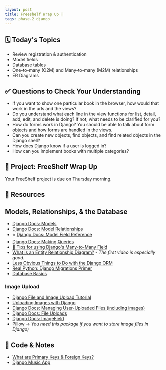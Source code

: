 ```yaml
---
layout: post
title: Freeshelf Wrap Up 🎁
tags: phase-2 django
---
```


## 🗓️ Today's Topics

- Review registration & authentication
- Model fields
- Database tables
- One-to-many (O2M) and Many-to-many (M2M) relationships
- ER Diagrams

## ✅ Questions to Check Your Understanding

- If you want to show one particular book in the browser, how would that work in the urls and the views?
- Do you understand what each line in the view functions for list, detail, add, edit, and delete is doing? If not, what needs to be clarified for you?
- How do forms work in Django? You should be able to talk about form objects and how forms are handled in the views.
- Can you create new objects, find objects, and find related objects in the Django shell?
- How does Django know if a user is logged in?
- How can you implement books with multiple categories?

## 🎯 Project: FreeShelf Wrap Up

Your FreeShelf project is due on Thursday morning.

## 🔖 Resources

## Models, Relationships, & the Database

- [Django Docs: Models](https://docs.djangoproject.com/en/3.2/topics/db/models/)
- [Django Docs: Model Relationships](https://docs.djangoproject.com/en/3.2/topics/db/examples/)
- ⭐ [Django Docs: Model Field Reference](https://docs.djangoproject.com/en/3.2/ref/models/fields/)
- [Django Docs: Making Queries](https://docs.djangoproject.com/en/3.2/topics/db/queries/)
- [🍕 Tips for using Django's Many-to-Many Field](https://www.revsys.com/tidbits/tips-using-djangos-manytomanyfield/)
- [What is an Entity Relationship Diagram?](https://www.lucidchart.com/pages/er-diagrams) - _The first video is especially good._
- [Less Obvious Things to Do with the Django ORM](https://markusholtermann.eu/2019/03/less-obvious-things-to-do-with-djangos-orm/)
- [Real Python: Django Migrations Primer](https://realpython.com/django-migrations-a-primer/)
- [Database Basics](https://learndjango.com/tutorials/database-design-tutorial-beginners)

### Image Upload

- [Django File and Image Upload Tutorial](https://learndjango.com/tutorials/django-file-and-image-uploads-tutorial)
- [Uploading Images with Django](https://djangocentral.com/uploading-images-with-django/)
- [Django Docs: Managing User-Uploaded Files (including images)](https://docs.djangoproject.com/en/4.0/topics/files/)
- [Django Docs: File Uploads](https://docs.djangoproject.com/en/4.0/topics/http/file-uploads/)
- [Django Docs: ImageField](https://docs.djangoproject.com/en/4.0/ref/models/fields/#django.db.models.ImageField)
- [Pillow](https://pillow.readthedocs.io/en/latest/) -> _You need this package if you want to store image files in Django)_

## 🦉 Code & Notes

- [What are Primary Keys & Foreign Keys?](https://github.com/Momentum-Team-11/notes/blob/main/pks_and_fks.md)
- [Django Music App](https://github.com/Momentum-Team-11/example-django-music)
